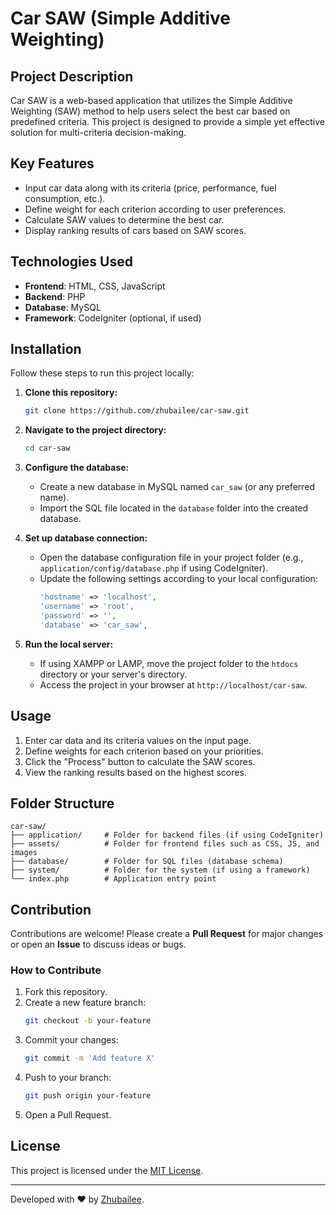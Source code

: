 # Car SAW (Simple Additive Weighting)

## Project Description
Car SAW is a web-based application that utilizes the Simple Additive Weighting (SAW) method to help users select the best car based on predefined criteria. This project is designed to provide a simple yet effective solution for multi-criteria decision-making.

## Key Features
- Input car data along with its criteria (price, performance, fuel consumption, etc.).
- Define weight for each criterion according to user preferences.
- Calculate SAW values to determine the best car.
- Display ranking results of cars based on SAW scores.

## Technologies Used
- **Frontend**: HTML, CSS, JavaScript
- **Backend**: PHP
- **Database**: MySQL
- **Framework**: CodeIgniter (optional, if used)

## Installation
Follow these steps to run this project locally:

1. **Clone this repository:**
   ```bash
   git clone https://github.com/zhubailee/car-saw.git
   ```

2. **Navigate to the project directory:**
   ```bash
   cd car-saw
   ```

3. **Configure the database:**
   - Create a new database in MySQL named `car_saw` (or any preferred name).
   - Import the SQL file located in the `database` folder into the created database.

4. **Set up database connection:**
   - Open the database configuration file in your project folder (e.g., `application/config/database.php` if using CodeIgniter).
   - Update the following settings according to your local configuration:
     ```php
     'hostname' => 'localhost',
     'username' => 'root',
     'password' => '',
     'database' => 'car_saw',
     ```

5. **Run the local server:**
   - If using XAMPP or LAMP, move the project folder to the `htdocs` directory or your server's directory.
   - Access the project in your browser at `http://localhost/car-saw`.

## Usage
1. Enter car data and its criteria values on the input page.
2. Define weights for each criterion based on your priorities.
3. Click the "Process" button to calculate the SAW scores.
4. View the ranking results based on the highest scores.

## Folder Structure
```
car-saw/
├── application/     # Folder for backend files (if using CodeIgniter)
├── assets/          # Folder for frontend files such as CSS, JS, and images
├── database/        # Folder for SQL files (database schema)
├── system/          # Folder for the system (if using a framework)
└── index.php        # Application entry point
```

## Contribution
Contributions are welcome! Please create a **Pull Request** for major changes or open an **Issue** to discuss ideas or bugs.

### How to Contribute
1. Fork this repository.
2. Create a new feature branch:
   ```bash
   git checkout -b your-feature
   ```
3. Commit your changes:
   ```bash
   git commit -m 'Add feature X'
   ```
4. Push to your branch:
   ```bash
   git push origin your-feature
   ```
5. Open a Pull Request.

## License
This project is licensed under the [MIT License](LICENSE).

---

Developed with ❤️ by [Zhubailee](https://github.com/zhubailee).
